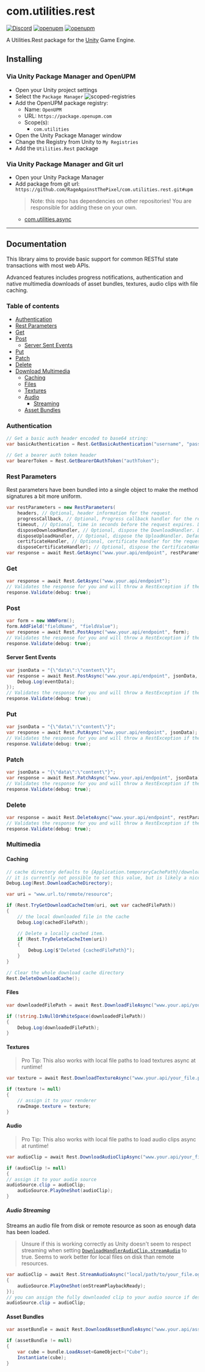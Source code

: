 # com.utilities.rest

[![Discord](https://img.shields.io/discord/855294214065487932.svg?label=&logo=discord&logoColor=ffffff&color=7389D8&labelColor=6A7EC2)](https://discord.gg/xQgMW9ufN4) [![openupm](https://img.shields.io/npm/v/com.utilities.rest?label=openupm&registry_uri=https://package.openupm.com)](https://openupm.com/packages/com.utilities.rest/) [![openupm](https://img.shields.io/badge/dynamic/json?color=brightgreen&label=downloads&query=%24.downloads&suffix=%2Fmonth&url=https%3A%2F%2Fpackage.openupm.com%2Fdownloads%2Fpoint%2Flast-month%2Fcom.utilities.rest)](https://openupm.com/packages/com.utilities.rest/)

A Utilities.Rest package for the [Unity](https://unity.com/) Game Engine.

## Installing

### Via Unity Package Manager and OpenUPM

- Open your Unity project settings
- Select the `Package Manager`
![scoped-registries](Utilities.Rest/Packages/com.utilities.rest/Documentation~/images/package-manager-scopes.png)
- Add the OpenUPM package registry:
  - Name: `OpenUPM`
  - URL: `https://package.openupm.com`
  - Scope(s):
    - `com.utilities`
- Open the Unity Package Manager window
- Change the Registry from Unity to `My Registries`
- Add the `Utilities.Rest` package

### Via Unity Package Manager and Git url

- Open your Unity Package Manager
- Add package from git url: `https://github.com/RageAgainstThePixel/com.utilities.rest.git#upm`
  > Note: this repo has dependencies on other repositories! You are responsible for adding these on your own.
  - [com.utilities.async](https://github.com/RageAgainstThePixel/com.utilities.async)

---

## Documentation

This library aims to provide basic support for common RESTful state transactions with most web APIs.

Advanced features includes progress notifications, authentication and native multimedia downloads of asset bundles, textures, audio clips with file caching.

### Table of contents

- [Authentication](#authentication)
- [Rest Parameters](#rest-parameters)
- [Get](#get)
- [Post](#post)
  - [Server Sent Events](#server-sent-events)
- [Put](#put)
- [Patch](#patch)
- [Delete](#delete)
- [Download Multimedia](#multimedia)
  - [Caching](#caching)
  - [Files](#files)
  - [Textures](#textures)
  - [Audio](#audio)
    - [Streaming](#audio-streaming)
  - [Asset Bundles](#asset-bundles)

### Authentication

```csharp
// Get a basic auth header encoded to base64 string:
var basicAuthentication = Rest.GetBasicAuthentication("username", "password");

// Get a bearer auth token header
var bearerToken = Rest.GetBearerOAuthToken("authToken");
```

### Rest Parameters

Rest parameters have been bundled into a single object to make the method signatures a bit more uniform.

```csharp
var restParameters = new RestParameters(
    headers, // Optional, header information for the request.
    progressCallback, // Optional, Progress callback handler for the request.
    timeout, // Optional, time in seconds before the request expires. Default is -1.
    disposeDownloadHandler, // Optional, dispose the DownloadHandler. Default is true.
    disposeUploadHandler, // Optional, dispose the UploadHandler. Default is true.
    certificateHandler, // Optional, certificate handler for the request.
    disposeCertificateHandler); // Optional, dispose the CertificateHandler. Default is true.
var response = await Rest.GetAsync("www.your.api/endpoint", restParameters);
```

### Get

```csharp
var response = await Rest.GetAsync("www.your.api/endpoint");
// Validates the response for you and will throw a RestException if the response is unsuccessful.
response.Validate(debug: true);
```

### Post

```csharp
var form = new WWWForm();
form.AddField("fieldName", "fieldValue");
var response = await Rest.PostAsync("www.your.api/endpoint", form);
// Validates the response for you and will throw a RestException if the response is unsuccessful.
response.Validate(debug: true);
```

#### Server Sent Events

```csharp
var jsonData = "{\"data\":\"content\"}";
var response = await Rest.PostAsync("www.your.api/endpoint", jsonData, eventData => {
    Debug.Log(eventData);
});
// Validates the response for you and will throw a RestException if the response is unsuccessful.
response.Validate(debug: true);
```

### Put

```csharp
var jsonData = "{\"data\":\"content\"}";
var response = await Rest.PutAsync("www.your.api/endpoint", jsonData);
// Validates the response for you and will throw a RestException if the response is unsuccessful.
response.Validate(debug: true);
```

### Patch

```csharp
var jsonData = "{\"data\":\"content\"}";
var response = await Rest.PatchAsync("www.your.api/endpoint", jsonData);
// Validates the response for you and will throw a RestException if the response is unsuccessful.
response.Validate(debug: true);
```

### Delete

```csharp
var response = await Rest.DeleteAsync("www.your.api/endpoint", restParameters);
// Validates the response for you and will throw a RestException if the response is unsuccessful.
response.Validate(debug: true);
```

### Multimedia

#### Caching

```csharp
// cache directory defaults to {Application.temporaryCachePath}/download_cache/
// it is currently not possible to set this value, but is likely a nice feature request.
Debug.Log(Rest.DownloadCacheDirectory);

var uri = "www.url.to/remote/resource";

if (Rest.TryGetDownloadCacheItem(uri, out var cachedFilePath))
{
    // the local downloaded file in the cache
    Debug.Log(cachedFilePath);

    // Delete a locally cached item.
    if (Rest.TryDeleteCacheItem(uri))
    {
        Debug.Log($"Deleted {cachedFilePath}");
    }
}

// Clear the whole download cache directory
Rest.DeleteDownloadCache();
```

#### Files

```csharp
var downloadedFilePath = await Rest.DownloadFileAsync("www.your.api/your_file.pdf");

if (!string.IsNullOrWhiteSpace(downloadedFilePath))
{
    Debug.Log(downloadedFilePath);
}
```

#### Textures

> Pro Tip: This also works with local file paths to load textures async at runtime!

```csharp
var texture = await Rest.DownloadTextureAsync("www.your.api/your_file.png");

if (texture != null)
{
    // assign it to your renderer
    rawImage.texture = texture;
}
```

#### Audio

> Pro Tip: This also works with local file paths to load audio clips async at runtime!

```csharp
var audioClip = await Rest.DownloadAudioClipAsync("www.your.api/your_file.ogg", AudioType.OGGVORBIS);

if (audioClip != null)
{
// assign it to your audio source
audioSource.clip = audioClip;
    audioSource.PlayOneShot(audioClip);
}
```

##### Audio Streaming

Streams an audio file from disk or remote resource as soon as enough data has been loaded.

> Unsure if this is working correctly as Unity doesn't seem to respect streaming when setting [`DownloadHandlerAudioClip.streamAudio`](https://docs.unity3d.com/ScriptReference/Networking.DownloadHandlerAudioClip-streamAudio.html) to true.
> Seems to work better for local files on disk than remote resources.

```csharp
var audioClip = await Rest.StreamAudioAsync("local/path/to/your_file.ogg", AudioType.OGGVORBIS, onStreamPlaybackReady =>
{
    audioSource.PlayOneShot(onStreamPlaybackReady);
});
// you can assign the fully downloaded clip to your audio source if desired
audioSource.clip = audioClip;
```

#### Asset Bundles

```csharp
var assetBundle = await Rest.DownloadAssetBundleAsync("www.your.api/asset.bundle");

if (assetBundle != null)
{
    var cube = bundle.LoadAsset<GameObject>("Cube");
    Instantiate(cube);
}
```
